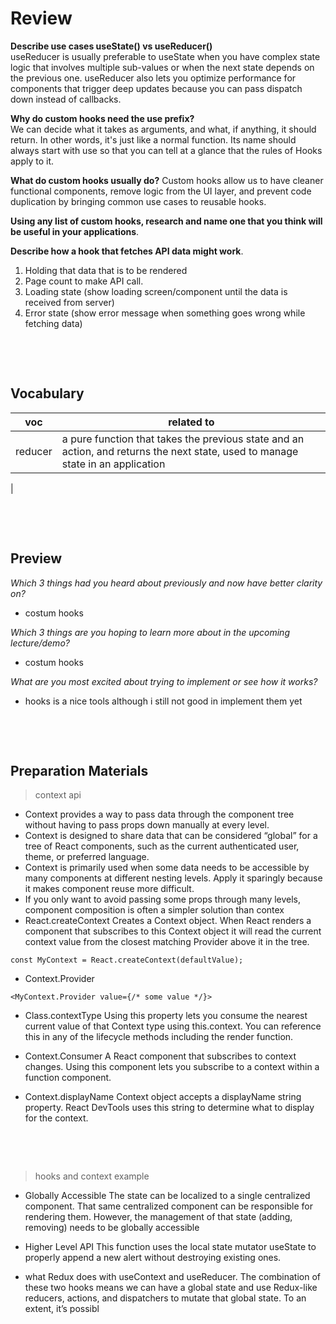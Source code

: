 # Review  

**Describe use cases useState() vs useReducer()**  
useReducer is usually preferable to useState when you have complex state logic that involves multiple sub-values or when the next state depends on the previous one. useReducer also lets you optimize performance for components that trigger deep updates because you can pass dispatch down instead of callbacks.  

**Why do custom hooks need the use prefix?**  
We can decide what it takes as arguments, and what, if anything, it should return. In other words, it's just like a normal function. Its name should always start with use so that you can tell at a glance that the rules of Hooks apply to it.

**What do custom hooks usually do?**
Custom hooks allow us to have cleaner functional components, remove logic from the UI layer, and prevent code duplication by bringing common use cases to reusable hooks.  

**Using any list of custom hooks, research and name one that you think will be useful in your applications**.

**Describe how a hook that fetches API data might work**.

1. Holding that data that is to be rendered
2. Page count to make API call.
3. Loading state (show loading screen/component until the data is received from server)
4. Error state (show error message when something goes wrong while fetching data)

&nbsp;

&nbsp;

## Vocabulary

| voc | related to |
| --- | ---------- |
| reducer  | a pure function that takes the previous state and an action, and returns the next state, used to manage state in an application         |
|

&nbsp;

&nbsp;

## Preview

_Which 3 things had you heard about previously and now have better clarity on?_

- costum hooks

_Which 3 things are you hoping to learn more about in the upcoming lecture/demo?_

- costum hooks

_What are you most excited about trying to implement or see how it works?_

- hooks is a nice tools although i still not good in implement them yet

&nbsp;

&nbsp;

## Preparation Materials

> context api

- Context provides a way to pass data through the component tree without having to pass props down manually at every level.
- Context is designed to share data that can be considered “global” for a tree of React components, such as the current authenticated user, theme, or preferred language.
- Context is primarily used when some data needs to be accessible by many components at different nesting levels. Apply it sparingly because it makes component reuse more difficult.
- If you only want to avoid passing some props through many levels, component composition is often a simpler solution than contex
- React.createContext
Creates a Context object. When React renders a component that subscribes to this Context object it will read the current context value from the closest matching Provider above it in the tree.

```React
const MyContext = React.createContext(defaultValue);
```

- Context.Provider

```React
<MyContext.Provider value={/* some value */}> 
```

- Class.contextType
Using this property lets you consume the nearest current value of that Context type using this.context. You can reference this in any of the lifecycle methods including the render function.

- Context.Consumer
A React component that subscribes to context changes. Using this component lets you subscribe to a context within a function component.

- Context.displayName
Context object accepts a displayName string property. React DevTools uses this string to determine what to display for the context.

&nbsp;

&nbsp;

> hooks and context example

- Globally Accessible
The state can be localized to a single centralized component. That same centralized component can be responsible for rendering them.
However, the management of that state (adding, removing) needs to be globally accessible

- Higher Level API
This function uses the local state mutator useState to properly append a new alert without destroying existing ones.

- what Redux does with useContext and useReducer. The combination of these two hooks means we can have a global state and use Redux-like reducers, actions, and dispatchers to mutate that global state. To an extent, it’s possibl

&nbsp;

&nbsp;
